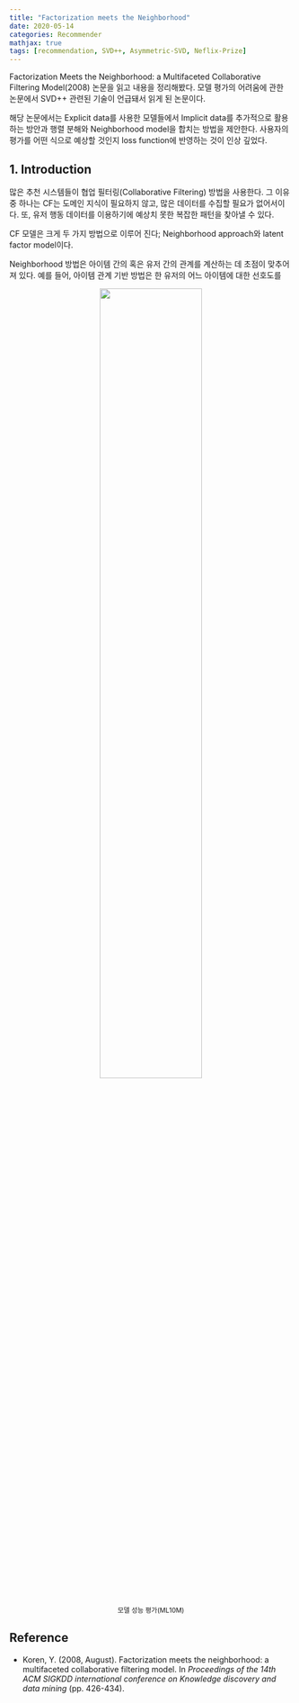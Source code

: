 ```yaml
---
title: "Factorization meets the Neighborhood"
date: 2020-05-14
categories: Recommender
mathjax: true
tags: [recommendation, SVD++, Asymmetric-SVD, Neflix-Prize]
---
```




Factorization Meets the Neighborhood: a Multifaceted Collaborative Filtering Model(2008) 논문을 읽고 내용을 정리해봤다. 모델 평가의 어려움에 관한 논문에서 SVD++ 관련된 기술이 언급돼서 읽게 된 논문이다.

해당 논문에서는 Explicit data를 사용한 모델들에서 Implicit data를 추가적으로 활용하는 방안과 행렬 분해와 Neighborhood model을 합치는 방법을 제안한다. 사용자의 평가를 어떤 식으로 예상할 것인지 loss function에 반영하는 것이 인상 깊었다.



## 1. Introduction

많은 추천 시스템들이 협업 필터링(Collaborative Filtering) 방법을 사용한다. 그 이유 중 하나는 CF는 도메인 지식이 필요하지 않고, 많은 데이터를 수집할 필요가 없어서이다. 또, 유저 행동 데이터를 이용하기에 예상치 못한 복잡한 패턴을 찾아낼 수 있다. 

CF 모델은 크게 두 가지 방법으로 이루어 진다; Neighborhood approach와 latent factor model이다.

Neighborhood 방법은 아이템 간의 혹은 유저 간의 관계를 계산하는 데 초점이 맞추어져 있다. 예를 들어, 아이템 관계 기반 방법은 한 유저의 어느 아이템에 대한 선호도를 

<p align ='center'>
    <img src = "../../assets/img/recommender/difficulty-ml10m.png" style="width: 60%"> <br/>
    <sub>모델 성능 평가(ML10M)</sub>
</p>








## Reference

- Koren, Y. (2008, August). Factorization meets the neighborhood: a multifaceted collaborative filtering model. In *Proceedings of the 14th ACM SIGKDD international conference on Knowledge discovery and data mining* (pp. 426-434).